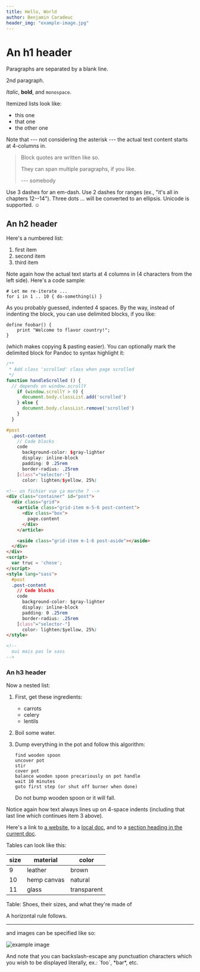 ```yaml
---
title: Hello, World
author: Benjamin Caradeuc
header_img: "example-image.jpg"
---
```


An h1 header
============

Paragraphs are separated by a blank line.

2nd paragraph.

*Italic*, **bold**, and `monospace`.

Itemized lists look like:

* this one
* that one
* the other one

Note that --- not considering the asterisk --- the actual text
content starts at 4-columns in.

> Block quotes are
> written like so.
>
> They can span multiple paragraphs,
> if you like.
>
> --- somebody

Use 3 dashes for an em-dash. Use 2 dashes for ranges (ex., "it's all
in chapters 12--14"). Three dots ... will be converted to an ellipsis.
Unicode is supported. ☺



An h2 header
------------

Here's a numbered list:

1. first item
2. second item
3. third item

Note again how the actual text starts at 4 columns in (4 characters
from the left side). Here's a code sample:

    # Let me re-iterate ...
    for i in 1 .. 10 { do-something(i) }

As you probably guessed, indented 4 spaces. By the way, instead of
indenting the block, you can use delimited blocks, if you like:

~~~
define foobar() {
    print "Welcome to flavor country!";
}
~~~

(which makes copying & pasting easier). You can optionally mark the
delimited block for Pandoc to syntax highlight it:

~~~js
/**
 * Add class 'scrolled' class when page scrolled
 */
function handleScrolled () {
  // depends on window.scrollY
    if (window.scrollY > 0) {
      document.body.classList.add('scrolled')
    } else {
      document.body.classList.remove('scrolled')
    }
  }
~~~

```scss
#post
  .post-content
    // Code blocks
    code
      background-color: $gray-lighter
      display: inline-block
      padding: 0 .25rem
      border-radius: .25rem
    [class^="selector-"]
      color: lighten($yellow, 25%)

```


```html
<!-- un fichier vue ça marche ? -->
<div class="container" id="post">
  <div class="grid">
    <article class="grid-item m-5-6 post-content">
      <div class="box">
        page.content
      </div>
    </article>

    <aside class="grid-item m-1-6 post-aside"></aside>
  </div>
</div>
<script>
  var truc = 'chose';
</script>
<style lang="sass">
  #post
  .post-content
    // Code blocks
    code
      background-color: $gray-lighter
      display: inline-block
      padding: 0 .25rem
      border-radius: .25rem
    [class^="selector-"]
      color: lighten($yellow, 25%)
</style>

<!--
  oui mais pas le sass
-->

```


### An h3 header ###

Now a nested list:

 1. First, get these ingredients:

      * carrots
      * celery
      * lentils

 2. Boil some water.

 3. Dump everything in the pot and follow
    this algorithm:

        find wooden spoon
        uncover pot
        stir
        cover pot
        balance wooden spoon precariously on pot handle
        wait 10 minutes
        goto first step (or shut off burner when done)

    Do not bump wooden spoon or it will fall.

Notice again how text always lines up on 4-space indents (including
that last line which continues item 3 above).

Here's a link to [a website](http://foo.bar), to a [local
doc](local-doc.txt), and to a [section heading in the current
doc](#An-h2-header).

Tables can look like this:

| size | material    |  color      |
|------|-------------|-------------|
| 9    | leather     | brown       |
| 10   | hemp canvas | natural     |
| 11   | glass       | transparent |

Table: Shoes, their sizes, and what they're made of

A horizontal rule follows.

***

and images can be specified like so:

![example image](example-image.jpg "An exemplary image")

And note that you can backslash-escape any punctuation characters
which you wish to be displayed literally, ex.: \`foo\`, \*bar\*, etc.
